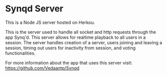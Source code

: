 # Synqd Server
This is a Node JS server hosted on Herkou.

This is the server used to handle all socket and http requests through the app Synq'd.
This server allows for realtime playback to all users in a session. The server handles
creation of a server, users joining and leaving a session, timing out users for inactivity from
session, and voting functionalities.

For more information about the app that uses this server visit:
https://github.com/Vedaantp/Synqd